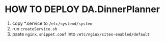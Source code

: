 # HOW TO DEPLOY DA.DinnerPlanner
1. copy *.service to `/etc/systemd/system`
2. run `createService.sh`
3. paste `nginx.snippet.conf` into `/etc/nginx/sites-enabled/default`
